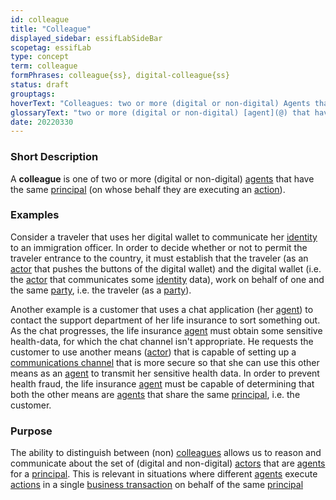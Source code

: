 ```yaml
---
id: colleague
title: "Colleague"
displayed_sidebar: essifLabSideBar
scopetag: essifLab
type: concept
term: colleague
formPhrases: colleague{ss}, digital-colleague{ss}
status: draft
grouptags:
hoverText: "Colleagues: two or more (digital or non-digital) Agents that have the same Principal (i.e. Party on whose behalf they are executing an Action)."
glossaryText: "two or more (digital or non-digital) [agent](@) that have the same [principal](@) (i.e. [party](@) on whose behalf they are executing an [action](@))."
date: 20220330
---
```


### Short Description
A **colleague** is one of two or more (digital or non-digital) [agents](@) that have the same [principal](@) (on whose behalf they are executing an [action](@)).

### Examples

Consider a traveler that uses her digital wallet to communicate her [identity](@) to an immigration officer. In order to decide whether or not to permit the traveler entrance to the country, it must establish that the traveler (as an [actor](@) that pushes the buttons of the digital wallet) and the digital wallet (i.e. the [actor](@) that communicates some [identity](@) data), work on behalf of one and the same [party](@), i.e. the traveler (as a [party](@)).

Another example is a customer that uses a chat application (her [agent](@)) to contact the support department of her life insurance to sort something out. As the chat progresses, the life insurance [agent](@) must obtain some sensitive health-data, for which the chat channel isn't appropriate. He requests the customer to use another means ([actor](@)) that is capable of setting up a [communications channel](communication-channel@) that is more secure so that she can use this other means as an [agent](@) to transmit her sensitive health data. In order to prevent health fraud, the life insurance [agent](@) must be capable of determining that both the other means are [agents](@) that share the same [principal](@), i.e. the customer.

### Purpose
The ability to distinguish between (non) [colleagues](@) allows us to reason and communicate about the set of (digital and non-digital) [actors](@) that are [agents](@) for a [principal](@). This is relevant in situations where different [agents](@) execute [actions](@) in a single [business transaction](transaction@) on behalf of the same [principal](@)
